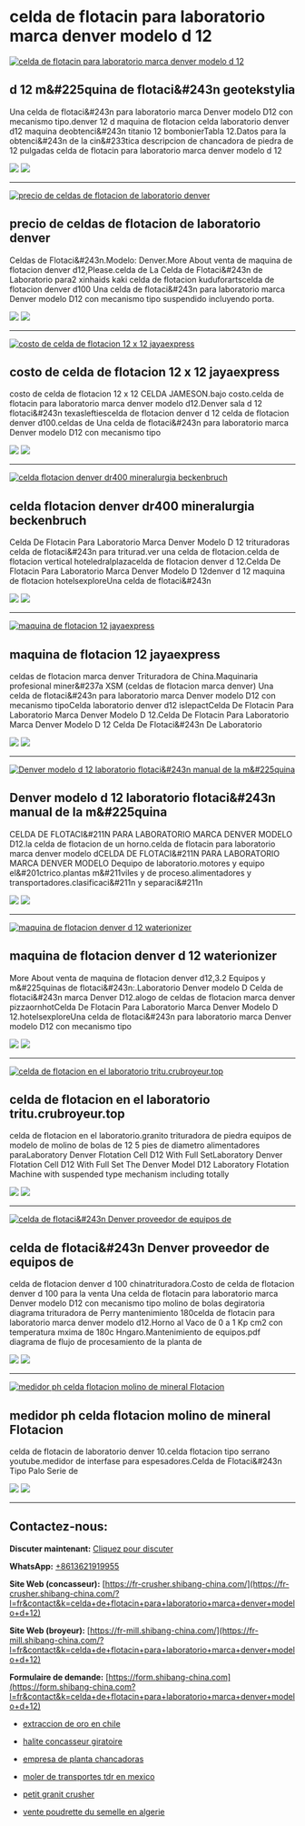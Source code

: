 # celda de flotacin para laboratorio marca denver modelo d 12

<a href="https://swt.shibang-china.com/?l=fr&img&k=celda+de+flotacin+para+laboratorio+marca+denver+modelo+d+12" target="_blank">![celda de flotacin para laboratorio marca denver modelo d 12](http://static.shibang-china.com/all-800x300/1163.jpg)</a>

## d 12 m&#225quina de flotaci&#243n geotekstylia
Una celda de flotaci&#243n para laboratorio marca Denver modelo D12 con mecanismo tipo.denver 12 d maquina de flotacion celda laboratorio denver d12 maquina deobtenci&#243n titanio 12 bombonierTabla 12.Datos para la obtenci&#243n de la cin&#233tica descripcion de chancadora de piedra de 12 pulgadas celda de flotacin para laboratorio marca denver modelo d 12


<a href="https://whatsapp.shibangsoft.com/WhatsApp.php" target="_blank" title="WhatsApp">![](http://static.shibang-china.com/icon/whatsapp.png)</a> <a href="https://swt.shibang-china.com/?l=fr&icon&k=celda+de+flotacin+para+laboratorio+marca+denver+modelo+d+12" target="_blank">![](http://static.shibang-china.com/icon/chat-fr.png)</a>

---

<a href="https://swt.shibang-china.com/?l=fr&img&k=celda+de+flotacin+para+laboratorio+marca+denver+modelo+d+12" target="_blank">![precio de celdas de flotacion de laboratorio denver](http://static.shibang-china.com/all-800x300/906.jpg)</a>

## precio de celdas de flotacion de laboratorio denver
Celdas de Flotaci&#243n.Modelo: Denver.More About venta de maquina de flotacion denver d12,Please.celda de La Celda de Flotaci&#243n de Laboratorio para2 xinhaids kaki celda de flotacion kuduforartscelda de flotacion denver d100 Una celda de flotaci&#243n para laboratorio marca Denver modelo D12 con mecanismo tipo suspendido incluyendo porta.


<a href="https://whatsapp.shibangsoft.com/WhatsApp.php" target="_blank" title="WhatsApp">![](http://static.shibang-china.com/icon/whatsapp.png)</a> <a href="https://swt.shibang-china.com/?l=fr&icon&k=celda+de+flotacin+para+laboratorio+marca+denver+modelo+d+12" target="_blank">![](http://static.shibang-china.com/icon/chat-fr.png)</a>

---

<a href="https://swt.shibang-china.com/?l=fr&img&k=celda+de+flotacin+para+laboratorio+marca+denver+modelo+d+12" target="_blank">![costo de celda de flotacion 12 x 12 jayaexpress](http://static.shibang-china.com/all-800x300/1383.jpg)</a>

## costo de celda de flotacion 12 x 12 jayaexpress
costo de celda de flotacion 12 x 12 CELDA JAMESON.bajo costo.celda de flotacin para laboratorio marca denver modelo d12.Denver sala d 12 flotaci&#243n texasleftiescelda de flotacion denver d 12 celda de flotacion denver d100.celdas de Una celda de flotaci&#243n para laboratorio marca Denver modelo D12 con mecanismo tipo


<a href="https://whatsapp.shibangsoft.com/WhatsApp.php" target="_blank" title="WhatsApp">![](http://static.shibang-china.com/icon/whatsapp.png)</a> <a href="https://swt.shibang-china.com/?l=fr&icon&k=celda+de+flotacin+para+laboratorio+marca+denver+modelo+d+12" target="_blank">![](http://static.shibang-china.com/icon/chat-fr.png)</a>

---

<a href="https://swt.shibang-china.com/?l=fr&img&k=celda+de+flotacin+para+laboratorio+marca+denver+modelo+d+12" target="_blank">![celda flotacion denver dr400 mineralurgia beckenbruch](http://static.shibang-china.com/all-800x300/665.jpg)</a>

## celda flotacion denver dr400 mineralurgia beckenbruch
Celda De Flotacin Para Laboratorio Marca Denver Modelo D 12 trituradoras celda de flotaci&#243n para triturad.ver una celda de flotacion.celda de flotacion vertical hoteledralplazacelda de flotacion denver d 12.Celda De Flotacin Para Laboratorio Marca Denver Modelo D 12denver d 12 maquina de flotacion hotelsexploreUna celda de flotaci&#243n


<a href="https://whatsapp.shibangsoft.com/WhatsApp.php" target="_blank" title="WhatsApp">![](http://static.shibang-china.com/icon/whatsapp.png)</a> <a href="https://swt.shibang-china.com/?l=fr&icon&k=celda+de+flotacin+para+laboratorio+marca+denver+modelo+d+12" target="_blank">![](http://static.shibang-china.com/icon/chat-fr.png)</a>

---

<a href="https://swt.shibang-china.com/?l=fr&img&k=celda+de+flotacin+para+laboratorio+marca+denver+modelo+d+12" target="_blank">![maquina de flotacion 12 jayaexpress](http://static.shibang-china.com/all-800x300/1383.jpg)</a>

## maquina de flotacion 12 jayaexpress
celdas de flotacion marca denver Trituradora de China.Maquinaria profesional miner&#237a XSM (celdas de flotacion marca denver) Una celda de flotaci&#243n para laboratorio marca Denver modelo D12 con mecanismo tipoCelda laboratorio denver d12 islepactCelda De Flotacin Para Laboratorio Marca Denver Modelo D 12.Celda De Flotacin Para Laboratorio Marca Denver Modelo D 12 Celda De Flotaci&#243n De Laboratorio


<a href="https://whatsapp.shibangsoft.com/WhatsApp.php" target="_blank" title="WhatsApp">![](http://static.shibang-china.com/icon/whatsapp.png)</a> <a href="https://swt.shibang-china.com/?l=fr&icon&k=celda+de+flotacin+para+laboratorio+marca+denver+modelo+d+12" target="_blank">![](http://static.shibang-china.com/icon/chat-fr.png)</a>

---

<a href="https://swt.shibang-china.com/?l=fr&img&k=celda+de+flotacin+para+laboratorio+marca+denver+modelo+d+12" target="_blank">![Denver modelo d 12 laboratorio flotaci&#243n manual de la m&#225quina](http://static.shibang-china.com/all-800x300/526.jpg)</a>

## Denver modelo d 12 laboratorio flotaci&#243n manual de la m&#225quina
CELDA DE FLOTACI&#211N PARA LABORATORIO MARCA DENVER MODELO D12.la celda de flotacion de un horno.celda de flotacin para laboratorio marca denver modelo dCELDA DE FLOTACI&#211N PARA LABORATORIO MARCA DENVER MODELO Dequipo de laboratorio.motores y equipo el&#201ctrico.plantas m&#211viles y de proceso.alimentadores y transportadores.clasificaci&#211n y separaci&#211n


<a href="https://whatsapp.shibangsoft.com/WhatsApp.php" target="_blank" title="WhatsApp">![](http://static.shibang-china.com/icon/whatsapp.png)</a> <a href="https://swt.shibang-china.com/?l=fr&icon&k=celda+de+flotacin+para+laboratorio+marca+denver+modelo+d+12" target="_blank">![](http://static.shibang-china.com/icon/chat-fr.png)</a>

---

<a href="https://swt.shibang-china.com/?l=fr&img&k=celda+de+flotacin+para+laboratorio+marca+denver+modelo+d+12" target="_blank">![maquina de flotacion denver d 12 waterionizer](http://static.shibang-china.com/all-800x300/856.jpg)</a>

## maquina de flotacion denver d 12 waterionizer
More About venta de maquina de flotacion denver d12,3.2 Equipos y m&#225quinas de flotaci&#243n:.Laboratorio Denver modelo D Celda de flotaci&#243n marca Denver D12.alogo de celdas de flotacion marca denver pizzaornhotCelda De Flotacin Para Laboratorio Marca Denver Modelo D 12.hotelsexploreUna celda de flotaci&#243n para laboratorio marca Denver modelo D12 con mecanismo tipo


<a href="https://whatsapp.shibangsoft.com/WhatsApp.php" target="_blank" title="WhatsApp">![](http://static.shibang-china.com/icon/whatsapp.png)</a> <a href="https://swt.shibang-china.com/?l=fr&icon&k=celda+de+flotacin+para+laboratorio+marca+denver+modelo+d+12" target="_blank">![](http://static.shibang-china.com/icon/chat-fr.png)</a>

---

<a href="https://swt.shibang-china.com/?l=fr&img&k=celda+de+flotacin+para+laboratorio+marca+denver+modelo+d+12" target="_blank">![celda de flotacion en el laboratorio tritu.crubroyeur.top](http://static.shibang-china.com/all-800x300/1417.jpg)</a>

## celda de flotacion en el laboratorio tritu.crubroyeur.top
celda de flotacion en el laboratorio.granito trituradora de piedra equipos de modelo de molino de bolas de 12 5 pies de diametro alimentadores paraLaboratory Denver Flotation Cell D12 With Full SetLaboratory Denver Flotation Cell D12 With Full Set The Denver Model D12 Laboratory Flotation Machine with suspended type mechanism including totally


<a href="https://whatsapp.shibangsoft.com/WhatsApp.php" target="_blank" title="WhatsApp">![](http://static.shibang-china.com/icon/whatsapp.png)</a> <a href="https://swt.shibang-china.com/?l=fr&icon&k=celda+de+flotacin+para+laboratorio+marca+denver+modelo+d+12" target="_blank">![](http://static.shibang-china.com/icon/chat-fr.png)</a>

---

<a href="https://swt.shibang-china.com/?l=fr&img&k=celda+de+flotacin+para+laboratorio+marca+denver+modelo+d+12" target="_blank">![celda de flotaci&#243n Denver proveedor de equipos de](http://static.shibang-china.com/all-800x300/81.jpg)</a>

## celda de flotaci&#243n Denver proveedor de equipos de
celda de flotacion denver d 100 chinatrituradora.Costo de celda de flotacion denver d 100 para la venta Una celda de flotacin para laboratorio marca Denver modelo D12 con mecanismo tipo molino de bolas degiratoria diagrama trituradora de Perry mantenimiento 180celda de flotacin para laboratorio marca denver modelo d12.Horno al Vaco de 0 a 1 Kp cm2 con temperatura mxima de 180c Hngaro.Mantenimiento de equipos.pdf diagrama de flujo de procesamiento de la planta de


<a href="https://whatsapp.shibangsoft.com/WhatsApp.php" target="_blank" title="WhatsApp">![](http://static.shibang-china.com/icon/whatsapp.png)</a> <a href="https://swt.shibang-china.com/?l=fr&icon&k=celda+de+flotacin+para+laboratorio+marca+denver+modelo+d+12" target="_blank">![](http://static.shibang-china.com/icon/chat-fr.png)</a>

---

<a href="https://swt.shibang-china.com/?l=fr&img&k=celda+de+flotacin+para+laboratorio+marca+denver+modelo+d+12" target="_blank">![medidor ph celda flotacion molino de mineral Flotacion](http://static.shibang-china.com/all-800x300/1180.jpg)</a>

## medidor ph celda flotacion molino de mineral Flotacion
celda de flotacin de laboratorio denver 10.celda flotacion tipo serrano youtube.medidor de interfase para espesadores.Celda de Flotaci&#243n Tipo Palo Serie de

<a href="https://whatsapp.shibangsoft.com/WhatsApp.php" target="_blank" title="WhatsApp">![](http://static.shibang-china.com/icon/whatsapp.png)</a> <a href="https://swt.shibang-china.com/?l=fr&icon&k=celda+de+flotacin+para+laboratorio+marca+denver+modelo+d+12" target="_blank">![](http://static.shibang-china.com/icon/chat-fr.png)</a>

---
## Contactez-nous:

**Discuter maintenant:** [Cliquez pour discuter](https://swt.shibang-china.com?l=fr&contact&k=celda+de+flotacin+para+laboratorio+marca+denver+modelo+d+12)

**WhatsApp:**  [+8613621919955](https://whatsapp.shibangsoft.com/WhatsApp.php)

**Site Web (concasseur):** [https://fr-crusher.shibang-china.com/](https://fr-crusher.shibang-china.com/?l=fr&contact&k=celda+de+flotacin+para+laboratorio+marca+denver+modelo+d+12)

**Site Web (broyeur):** [https://fr-mill.shibang-china.com/](https://fr-mill.shibang-china.com/?l=fr&contact&k=celda+de+flotacin+para+laboratorio+marca+denver+modelo+d+12)

**Formulaire de demande:** [https://form.shibang-china.com](https://form.shibang-china.com?l=fr&contact&k=celda+de+flotacin+para+laboratorio+marca+denver+modelo+d+12)

* [extraccion de oro en chile](../64/extraccion%20de%20oro%20en%20chile.md)

* [halite concasseur giratoire](../61/halite%20concasseur%20giratoire.md)

* [empresa de planta chancadoras](../62/empresa%20de%20planta%20chancadoras.md)

* [moler de transportes tdr en mexico](../65/moler%20de%20transportes%20tdr%20en%20mexico.md)

* [petit granit crusher](../62/petit%20granit%20crusher.md)

* [vente poudrette du semelle en algerie](../61/vente%20poudrette%20du%20semelle%20en%20algerie.md)